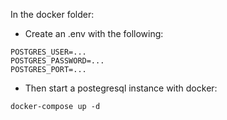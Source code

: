 In the docker folder:

- Create an .env with the following:

```
POSTGRES_USER=...
POSTGRES_PASSWORD=...
POSTGRES_PORT=...
```

- Then start a postegresql instance with docker:

`docker-compose up -d`
